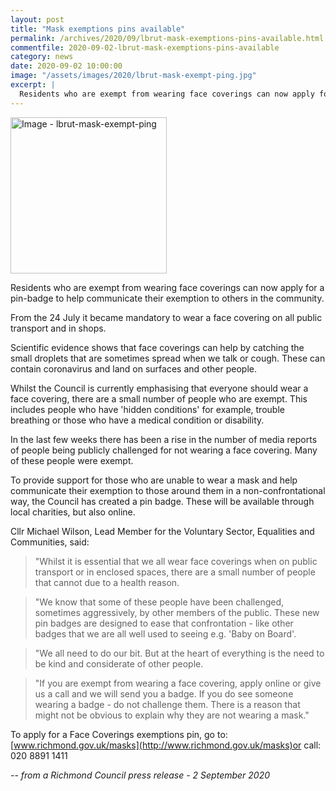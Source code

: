 ```yaml
---
layout: post
title: "Mask exemptions pins available"
permalink: /archives/2020/09/lbrut-mask-exemptions-pins-available.html
commentfile: 2020-09-02-lbrut-mask-exemptions-pins-available
category: news
date: 2020-09-02 10:00:00
image: "/assets/images/2020/lbrut-mask-exempt-ping.jpg"
excerpt: |
  Residents who are exempt from wearing face coverings can now apply for a pin-badge to help communicate their exemption to others in the community.
---
```


<a href="/assets/images/2020/lbrut-mask-exempt-ping.jpg" title="Click for a larger image"><img src="/assets/images/2020/lbrut-mask-exempt-ping-thumb.jpg" width="250" alt="Image - lbrut-mask-exempt-ping"  class="photo right"/></a>

Residents who are exempt from wearing face coverings can now apply for a pin-badge to help communicate their exemption to others in the community.

From the 24 July it became mandatory to wear a face covering on all public transport and in shops.

Scientific evidence shows that face coverings can help by catching the small droplets that are sometimes spread when we talk or cough. These can contain coronavirus and land on surfaces and other people.

Whilst the Council is currently emphasising that everyone should wear a face covering, there are a small number of people who are exempt. This includes people who have 'hidden conditions' for example, trouble breathing or those who have a medical condition or disability.

In the last few weeks there has been a rise in the number of media reports of people being publicly challenged for not wearing a face covering. Many of these people were exempt.

To provide support for those who are unable to wear a mask and help communicate their exemption to those around them in a non-confrontational way, the Council has created a pin badge. These will be available through local charities, but also online.

Cllr Michael Wilson, Lead Member for the Voluntary Sector, Equalities and Communities, said:

> "Whilst it is essential that we all wear face coverings when on public transport or in enclosed spaces, there are a small number of people that cannot due to a health reason.

> "We know that some of these people have been challenged, sometimes aggressively, by other members of the public. These new pin badges are designed to ease that confrontation - like other badges that we are all well used to seeing e.g. 'Baby on Board'.

> "We all need to do our bit. But at the heart of everything is the need to be kind and considerate of other people.

> "If you are exempt from wearing a face covering, apply online or give us a call and we will send you a badge. If you do see someone wearing a badge - do not challenge them. There is a reason that might not be obvious to explain why they are not wearing a mask."

To apply for a Face Coverings exemptions pin, go to: [www.richmond.gov.uk/masks](http://www.richmond.gov.uk/masks)or call: 020 8891 1411

<cite>-- from a Richmond Council press release - 2 September 2020</cite>
